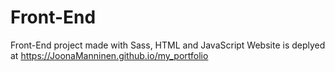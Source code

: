 # Front-End
Front-End project made with Sass, HTML and JavaScript
Website is deplyed at https://JoonaManninen.github.io/my_portfolio
